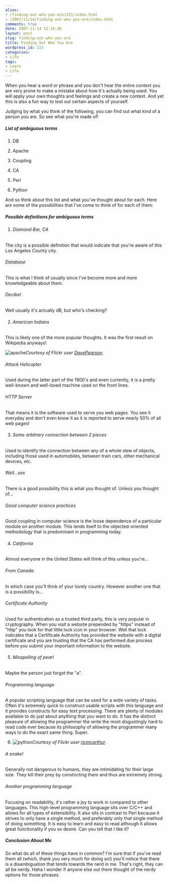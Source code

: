 ```yaml
---
alias:
- /finding-out-who-you-are/223/index.html
- /2007/11/14/finding-out-who-you-are/index.html
comments: true
date: 2007-11-14 12:16:36
layout: post
slug: finding-out-who-you-are
title: Finding Out Who You Are
wordpress_id: 223
categories:
- Life
tags:
- Learn
- Life
---
```


When you hear a word or phrase and you don't hear the entire context you are very prone to make a mistake about how it's actually being used.  You will apply your own thoughts and feelings and create a new context.  And yet this is also a fun way to test out certain aspects of yourself.

Judging by what you think of the following, you can find out what kind of a person you are.  So see what you're made of!



##### List of ambiguous terms






  1. DB


  2. Apache


  3. Coupling


  4. CA


  5. Perl


  6. Python



And so think about this list and what you've thought about for each.  Here are some of the possibilities that I've come to think of for each of them:



##### Possible definitions for ambiguous terms






  1. ###### Diamond Bar, CA


The city is a possible definition that would indicate that you're aware of this Los Angeles County city.


###### Database


This is what I think of usually since I've become more and more knowledgeable about them.


###### Decibel


Well usually it's actually dB, but who's checking?


  2. ###### American Indians


This is likely one of the more popular thoughts.  It was the first result on Wikipedia anyways!


![apache](http://farm3.static.flickr.com/2142/2021230227_8506d4aac2_o.jpg)_Courtesy of Flickr user [DavePearson](http://flickr.com/photos/davepearson/)._

###### Attack Helicopter


Used during the latter part of the 1900's and even currently, it is a pretty well-known and well-loved machine used on the front lines.


###### HTTP Server


That means it is the software used to serve you web pages.  You see it everyday and don't even know it as it is reported to serve nearly 50% of all web pages!


  3. ###### Some arbitrary connection between 2 pieces


Used to identify the connection between any of a whole slew of objects, including those used in automobiles, between train cars, other mechanical devices, etc.


###### Well...sex


There is a good possibility this is what you thought of.  Unless you thought of...


###### Good computer science practices


Good coupling in computer science is the loose dependence of a particular module on another module.  This lends itself to the objected-oriented methodology that is predominant in programming today.


  4. ###### California


Almost everyone in the United States will think of this unless you're...


###### From Canada


In which case you'll think of your lovely country.  However another one that is a possibility is...


###### Certificate Authority


Used for authentication as a trusted third party, this is very popular in cryptography.  When you visit a website prepended by "https" instead of "http" you look for that little lock icon in your browser.  Well that lock indicates that a Certificate Authority has provided the website with a digital certificate and you are trusting that the CA has performed due process before you submit your important information to the website.


  5. ###### Misspelling of pearl


Maybe the person just forgot the "a".


###### Programming language


A popular scripting language that can be used for a wide variety of tasks.  Often it's extremely quick to construct usable scripts with this language and it provides constructs for easy text processing.  There are plenty of modules available to do just about anything that you want to do.  It has the distinct pleasure of allowing the programmer the write the most disgustingly hard to read code ever because its philosophy of allowing the programmer many ways to do the exact same thing.  Super.


  6. ![python](http://farm3.static.flickr.com/2263/2021230425_7b5838d1d2_o.jpg)_Courtesy of Flickr user [ricmcarthur](http://flickr.com/photos/ricmcarthur/)_.

###### A snake!


Generally not dangerous to humans, they are intimidating for their large size.  They kill their prey by constricting them and thus are extremely strong.


###### Another programming language


Focusing on readability, it's rather a joy to work in compared to other languages.  This high-level programming language sits over C/C++ and allows for all types of extensibility.  It also sits in contrast to Perl because it strives to only have a single method, and preferably only that single method of doing something.  It is easy to learn and easy to read although it allows great functionality if you so desire.  Can you tell that I like it?




##### Conclusion About Me


So what do all of these things have in common?  I'm sure that if you've read them all (which, thank you very much for doing so!) you'll notice that there is a disambiguation that tends towards the nerd in me.  That's right, they can all be nerdy.  Haha I wonder if anyone else out there thought of the nerdy options for those phrases.
